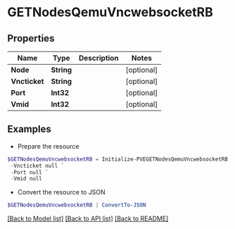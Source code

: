 # GETNodesQemuVncwebsocketRB
## Properties

Name | Type | Description | Notes
------------ | ------------- | ------------- | -------------
**Node** | **String** |  | [optional] 
**Vncticket** | **String** |  | [optional] 
**Port** | **Int32** |  | [optional] 
**Vmid** | **Int32** |  | [optional] 

## Examples

- Prepare the resource
```powershell
$GETNodesQemuVncwebsocketRB = Initialize-PVEGETNodesQemuVncwebsocketRB  -Node null `
 -Vncticket null `
 -Port null `
 -Vmid null
```

- Convert the resource to JSON
```powershell
$GETNodesQemuVncwebsocketRB | ConvertTo-JSON
```

[[Back to Model list]](../README.md#documentation-for-models) [[Back to API list]](../README.md#documentation-for-api-endpoints) [[Back to README]](../README.md)

